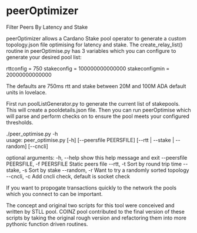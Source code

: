 # peerOptimizer
Filter Peers By Latency and Stake

peerOptimizer allows a Cardano Stake pool operator to generate a custom topology.json file optimising for latency and stake. The create_relay_list() routine in peerOptimise.py has 3 variables which you can configure to generate your desired pool list:

rttconfig = 750
stakeconfig =    100000000000000
stakeconfigmin = 20000000000000

The defaults are 750ms rtt and stake between 20M and 100M ADA default units in lovelace. 

First run poolListGenerator.py to generate the current list of stakepools. This will create a pooldetails.json file. Then you can run peerOptimise which will parse and perform checks on to ensure the pool meets your configured thresholds. 

 ./peer_optimise.py -h                                                                                             
usage: peer_optimise.py [-h] [--peersfile PEERSFILE] [--rtt | --stake | --random] [--cncli]

optional arguments:
  -h, --help            show this help message and exit
  --peersfile PEERSFILE, -f PEERSFILE
                        Static peers file
  --rtt, -t             Sort by round trip time
  --stake, -s           Sort by stake
  --random, -r          Want to try a randomly sorted topology
  --cncli, -c           Add cncli check, default is socket check
  
 
If you want to propogate transactions quickly to the network the pools which you connect to can be important.

The concept and original two scripts for this tool were conceived and written by STLL pool. COINZ pool contributed to the final version of these scripts by taking the original rough version and refactoring them into more pythonic function driven routines.

